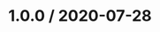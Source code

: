 <!--
 * @Autor: xkh
 * @Date: 2020-07-31 20:24:09
 * @LastEditors: xkh
 * @LastEditTime: 2020-07-31 20:45:19
--> 

# 1.0.0 / 2020-07-28

